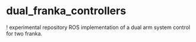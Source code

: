 # dual_franka_controllers
! experimental repository
ROS implementation of a dual arm system control for two franka.
